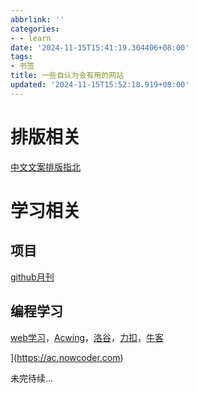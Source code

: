 ```yaml
---
abbrlink: ''
categories:
- - learn
date: '2024-11-15T15:41:19.304406+08:00'
tags:
- 书签
title: 一些自认为会有用的网站
updated: '2024-11-15T15:52:18.919+08:00'
---
```

# 排版相关

[中文文案排版指北](https://mazhuang.org/wiki/chinese-copywriting-guidelines/)

# 学习相关

## 项目

[github月刊](https://github.com/521xueweihan/HelloGitHub)

## 编程学习

[web学习](https://www.w3school.com.cn)，[Acwing](https://www.acwing.com)，[洛谷](https://www.luogu.com.cn)，[力扣](https://leetcode.cn)，[牛客](https://ac.nowcoder.com)

](https://ac.nowcoder.com)

未完待续...
